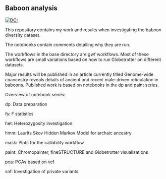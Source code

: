 ## Baboon analysis


<a href="https://zenodo.org/badge/latestdoi/333096921"><img src="https://zenodo.org/badge/333096921.svg" alt="DOI"></a>


This repository contains my work and results when investigating the baboon diversity dataset.

The notebooks contain comments detailing why they are run.

The workflows in the base directory are gwf workflows. Most of these workflows are small variations based on how to run Globetrotter on different datasets.

Major results will be published in an article currently titled Genome-wide coancestry reveals details of ancient and recent male-driven reticulation in baboons. Published work is based on notebooks in the dp and paint series.

Overview of notebook series:

dp: Data preparation

fs: F statistics

het: Heterozygosity investigation

hmm: Laurits Skov Hidden Markov Model for archaic ancestry

mask: Plots for the callability workflow

paint: Chromopainter, fineSTRUCTURE and Globetrotter visualizations

pca: PCAs based on vcf

snf: Investigation of private variants
